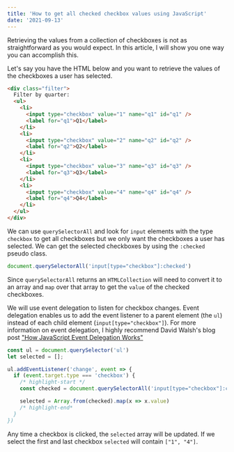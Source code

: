 ```yaml
---
title: 'How to get all checked checkbox values using JavaScript'
date: '2021-09-13'
---
```


Retrieving the values from a collection of checkboxes is not as straightforward as you would expect. In this article, I will show you one way you can accomplish this.

Let's say you have the HTML below and you want to retrieve the values of the checkboxes a user has selected.

```html
<div class="filter">
  Filter by quarter:
  <ul>
    <li>
      <input type="checkbox" value="1" name="q1" id="q1" />
      <label for="q1">Q1</label>
    </li>
    <li>
      <input type="checkbox" value="2" name="q2" id="q2" />
      <label for="q2">Q2</label>
    </li>
    <li>
      <input type="checkbox" value="3" name="q3" id="q3" />
      <label for="q3">Q3</label>
    </li>
    <li>
      <input type="checkbox" value="4" name="q4" id="q4" />
      <label for="q4">Q4</label>
    </li>
  </ul>
</div>
```

We can use `querySelectorAll` and look for `input` elements with the type `checkbox` to get all checkboxes but we only want the checkboxes a user has selected. We can get the selected checkboxes by using the `:checked` pseudo class.

```javascript
document.querySelectorAll('input[type="checkbox"]:checked')
```

Since `querySelectorAll` returns an `HTMLCollection` will need to convert it to an array and `map` over that array to get the `value` of the checked checkboxes.

We will use event delegation to listen for checkbox changes. Event delegation enables us to add the event listener to a parent element (the `ul`) instead of each child element (`input[type="checkbox"]`). For more information on event delegation, I highly recommend David Walsh's blog post ["How JavaScript Event Delegation Works"](https://davidwalsh.name/event-delegate)

```javascript
const ul = document.querySelector('ul')
let selected = [];

ul.addEventListener('change', event => {
  if (event.target.type === 'checkbox') {
    /* highlight-start */
    const checked = document.querySelectorAll('input[type="checkbox"]:checked')

    selected = Array.from(checked).map(x => x.value)
    /* highlight-end*
  }
})
```

Any time a checkbox is clicked, the `selected` array will be updated. If we select the first and last checkbox `selected` will contain `["1", "4"]`.
